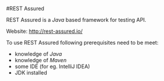 #REST Assured

REST Assured is a _Java_ based framework for testing API.

Website: http://rest-assured.io/

To use REST Assured following prerequisites need to be meet:
* knowledge of _Java_
* knowledge of _Maven_
* some IDE (for eg. IntelliJ IDEA)
* JDK installed

